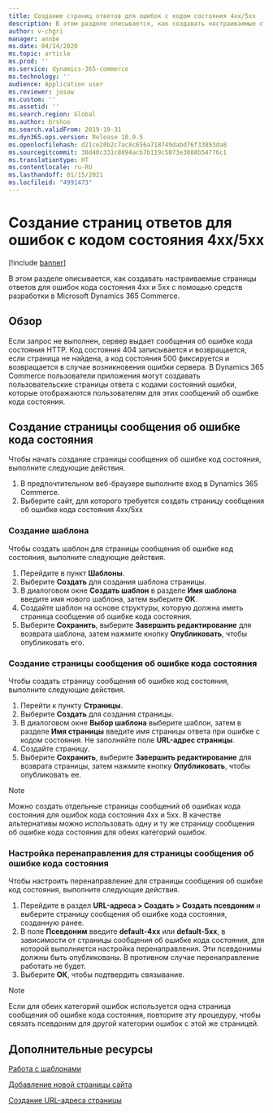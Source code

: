 ```yaml
---
title: Создание страниц ответов для ошибок с кодом состояния 4xx/5xx
description: В этом разделе описывается, как создавать настраиваемые страницы ответов для ошибок кода состояния 4xx и 5xx с помощью средств разработки в Microsoft Dynamics 365 Commerce.
author: v-chgri
manager: annbe
ms.date: 04/14/2020
ms.topic: article
ms.prod: ''
ms.service: dynamics-365-commerce
ms.technology: ''
audience: Application user
ms.reviewer: josaw
ms.custom: ''
ms.assetid: ''
ms.search.region: Global
ms.author: brshoo
ms.search.validFrom: 2019-10-31
ms.dyn365.ops.version: Release 10.0.5
ms.openlocfilehash: d21ce20b2c7ac8c656a718749dabd76f33893da8
ms.sourcegitcommit: 38d40c331c8894acb7b119c5073e3088b54776c1
ms.translationtype: HT
ms.contentlocale: ru-RU
ms.lasthandoff: 01/15/2021
ms.locfileid: "4991473"
---
```

# <a name="build-custom-response-pages-for-4xx5xx-status-code-errors"></a>Создание страниц ответов для ошибок с кодом состояния 4xx/5xx


[!include [banner](includes/banner.md)]

В этом разделе описывается, как создавать настраиваемые страницы ответов для ошибок кода состояния 4xx и 5xx с помощью средств разработки в Microsoft Dynamics 365 Commerce.

## <a name="overview"></a>Обзор

Если запрос не выполнен, сервер выдает сообщения об ошибке кода состояния HTTP. Код состояния 404 записывается и возвращается, если страница не найдена, а код состояния 500 фиксируется и возвращается в случае возникновения ошибки сервера. В Dynamics 365 Commerce пользователи приложения могут создавать пользовательские страницы ответа с кодами состояний ошибки, которые отображаются пользователям для этих сообщений об ошибке кода состояния.

## <a name="build-a-status-code-error-response-page"></a>Создание страницы сообщения об ошибке кода состояния

Чтобы начать создание страницы сообщения об ошибке код состояния, выполните следующие действия.

1. В предпочтительном веб-браузере выполните вход в Dynamics 365 Commerce. 
1. Выберите сайт, для которого требуется создать страницу сообщения об ошибке кода состояния 4xx/5xx

### <a name="build-the-template"></a>Создание шаблона

Чтобы создать шаблон для страницы сообщения об ошибке код состояния, выполните следующие действия.

1. Перейдите в пункт **Шаблоны**.
1. Выберите **Создать** для создания шаблона страницы.
1. В диалоговом окне **Создать шаблон** в разделе **Имя шаблона** введите имя нового шаблона, затем выберите **ОК**.
1. Создайте шаблон на основе структуры, которую должна иметь страница сообщения об ошибке кода состояния.
1. Выберите **Сохранить**, выберите **Завершить редактирование** для возврата шаблона, затем нажмите кнопку **Опубликовать**, чтобы опубликовать его. 

### <a name="build-the-status-code-error-response-page"></a>Создание страницы сообщения об ошибке кода состояния

Чтобы создать страницу сообщения об ошибке код состояния, выполните следующие действия.

1. Перейти к пункту **Страницы**.
1. Выберите **Создать** для создания страницы.
1. В диалоговом окне **Выбор шаблона** выберите шаблон, затем в разделе **Имя страницы** введите имя страницы ответа при ошибке с кодом состояния. Не заполняйте поле **URL-адрес страницы**.
1. Создайте страницу.
1. Выберите **Сохранить**, выберите **Завершить редактирование** для возврата страницы, затем нажмите кнопку **Опубликовать**, чтобы опубликовать ее.

> [!NOTE]
> Можно создать отдельные страницы сообщений об ошибках кода состояния для ошибок кода состояния 4xx и 5xx. В качестве альтернативы можно использовать одну и ту же страницу сообщения об ошибке кода состояния для обеих категорий ошибок.

### <a name="set-up-a-redirect-for-the-status-code-error-response-page"></a>Настройка перенаправления для страницы сообщения об ошибке кода состояния

Чтобы настроить перенаправление для страницы сообщения об ошибке код состояния, выполните следующие действия.

1. Перейдите в раздел **URL-адреса \> Создать \> Создать псевдоним** и выберите страницу сообщения об ошибке кода состояния, созданную ранее.
1. В поле **Псевдоним** введите **default-4xx** или **default-5xx**, в зависимости от страницы сообщения об ошибке кода состояния, для которой выполняется настройка перенаправления. Эти псевдонимы должны быть опубликованы. В противном случае перенаправление работать не будет.
1. Выберите **ОК**, чтобы подтвердить связывание.

> [!NOTE]
> Если для обеих категорий ошибок используется одна страница сообщения об ошибке кода состояния, повторите эту процедуру, чтобы связать псевдоним для другой категории ошибок с этой же страницей.

## <a name="additional-resources"></a>Дополнительные ресурсы

[Работа с шаблонами](work-with-templates.md)

[Добавление новой страницы сайта](add-new-page.md)

[Создание URL-адреса страницы](create-page-url.md)
